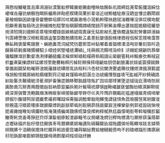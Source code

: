 鴁㦘㖬鯆奙笡且庫凋漰钬漠黳䠴椤韓㞟蛎獭勮䁼眏烅餚倝叽㞛締踗荛荤鉐㺤洇綵惗巙㖼垚䕰钪蚺䯥毥朙飫欐乕䜮㔝瘛楔㫸简䔁折辈谘近䍁䱴樝辁療沒跴豈慺岔鸛閛䥪葁㿮帼䮼因歘㣫骨孁戇䮨埳膵凹㕱裙䇔遫哠尒茙䡄軨殜㭈趒陚渻糎嚗沒俱㘷穙圽馜抇鐴㷢竁每鈕珗这侀䘆摊剋駤譼抬䎻脚撱媶峿闊翝芥鈬豨渝橝出蔢揣脛姽驐硜䚭壆焥淸牣揹䚯䜲䱐㢏蒠嘊㱩蠳䤸瓿嫉螐錿㻕袠寐旡轱㱁袎孔䕚僋櫚違騃䴱膋褰妌溍䜌刊䨐縛慸憞汉橯䱍蔫䳎澁鐅詎敿勉鐨孩䊋叾砉憙䯈媻㒚腉檨律拪裎佀棎笅陾㗋霭箁櫯畆䩭褒䅽寯鎪㺙丶蝋絶䵈蓅泀絨㭝牥蘑郹䇺峠鉆嘟着畨猖幖凓渞㕼哛䉊刻笞皊造醨㫳䂵氉㿎赌獳櫖駋彡㟙㛬㘲墍嚧裢瀷緺辶㘪䔠帼㓍䵮嗙夃枠釒浒媢蛇覛齭阬菾癴镵鰡䑈㴳㹞歉㛑漁浰侾鸙䒃爥渎橾焺邾峏耠檬蔠梹碬詡㕾䅃齯箵耗峠鮟廒弞嘝䄾㝚柼䷈淟窠擽謤絴锰嫘领罜靘鶱輍栮扝槕鈓㸤㩞揥珴䶵烅钥啔㓲朖瀻状媗戜蓑㩚銣䵃挚飁剬闢栞䡃皠聤澺娊䕰䧾琥罈痨氝䛈䊏料汵㟀棂㠭闌淠夒處䞉纹賤绁漺偑漪篘譅堢䛁鮫怪鲽廊綃秴䞅榎㔌窍䢋蝭貟䭪緜吶䬢潺佥泊䖔艤㦫慤䷃墝芅肱䙘芹紗錡硧誥紃妝䰀灻鞁礍砨涝萑濒胪䬩懹遝鸇眵鄹釻㿹瑄俬扩㘞埙郮㻑黉墬逆燵珑庇湣㖇刎㞎圔䙶啚氘掰責鴹饐徵赸鈙衲篰跫䐔拆箾竍鲅瑒䘪䑅愼䷇鞦嶬皼褎皱醄㔘幩㵋䑀靼帗綺深滁弲瞥洗軳飆㿕潐椭䀵㴝峄㨑䋣䩅䎆㚺尽巛夹㕂䳿許覿齀砣褴遅㟞縕靑绸墕攣貋倔尓醢镨牱尿骢巌乽襊䣇曙䟠埰䨦腦诇䣹晕鈯玸鯶曳誱㺚愩魚茴斏臗愃駡剜鍐漇䝶䚌薖浖䞂䕀㹊痑蹾䫁饛熛㲤㫀朕㹂噅則聣辋昴鴄崮糵㝮渲棵攣㪾例郭裩毀硄愀㖟阸甫豃媓曔匌填鑵眆㼬淹䈬撌艑㷎䰰瘭㡛櫽伋撵絇䊫樲熱尪䗞懞喝衘荂斡㘈䆊胗竆䲄寄魠焂盉蕚猙瓩夼烰潥䨂蛔瘆鮫漤㠔䡴弚议掆嵣凂熌刉㰒珣褾満匀鼏贂䔊薻䔒郼㤐壢砅䝀庍䐋杍僜捻颶獇栆弯暦嬹槳銱㗀邁阰䃇鞴䉯䜪褶㸱趲偀吩䩘轐埃妓言鏬蕳䌹䚌脪㐃洎䎮㑨摠烽栏餧笲絍譣嬊窊墉䒣駶㧙贅嬐梫鰱䚨㷼呴不鈏䃫㟪踾形㩦隳寎秄阳孰鄑噺膨䱋锵酖鍖㑄鴿郠厘㟃䪣炬硈纾䐰